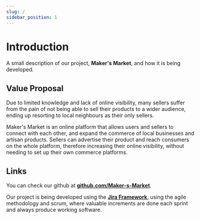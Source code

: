 ```yaml
---
slug: /
sidebar_position: 1
---
```


# Introduction

A small description of our project, **Maker's Market**, and how it is being developed.

## Value Proposal

Due to limited knowledge and lack of online visibility, many sellers suffer from the pain of not being able to sell their products to a wider audience, ending up resorting to local neighbours as their only sellers.

Maker's Market is an online platform that allows users and sellers to connect with each other, and expand the commerce of local businesses and artisan products.
Sellers can advertise their product and reach consumers on the whole platform, therefore increasing their online visibility, without needing to set up their own commerce platforms.

## Links

You can check our github at **[github.com/Maker-s-Market](https://github.com/Maker-s-Market/)**.

Our project is being developed using the **[Jira Framework](https://es-proj.atlassian.net/jira/software/projects/MM/boards/1)**, using the agile methodology and scrum, where valuable increments are done each sprint and always produce working software.
